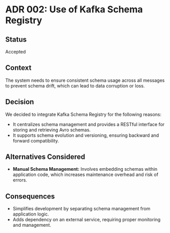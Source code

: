 # ADR 002: Use of Kafka Schema Registry

## Status

Accepted

## Context

The system needs to ensure consistent schema usage across all messages to prevent schema drift, which can lead to data corruption or loss.

## Decision

We decided to integrate Kafka Schema Registry for the following reasons:

- It centralizes schema management and provides a RESTful interface for storing and retrieving Avro schemas.
- It supports schema evolution and versioning, ensuring backward and forward compatibility.

## Alternatives Considered

- **Manual Schema Management:** Involves embedding schemas within application code, which increases maintenance overhead and risk of errors.

## Consequences

- Simplifies development by separating schema management from application logic.
- Adds dependency on an external service, requiring proper monitoring and management.
